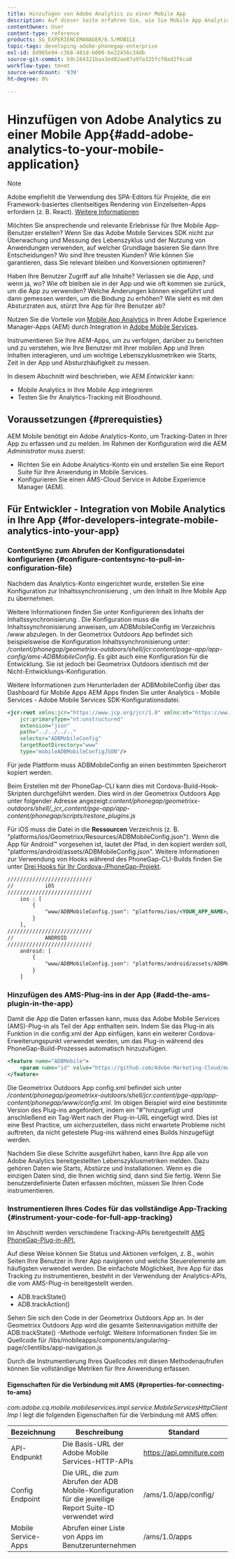 ```yaml
---
title: Hinzufügen von Adobe Analytics zu einer Mobile App
description: Auf dieser Seite erfahren Sie, wie Sie Mobile App Analytics in Ihren Adobe Experience Manager-Apps verwenden können, indem Sie sie mit Adobe Mobile Services integrieren.
contentOwner: User
content-type: reference
products: SG_EXPERIENCEMANAGER/6.5/MOBILE
topic-tags: developing-adobe-phonegap-enterprise
exl-id: 8d965e94-c368-481d-b000-6e22456c34db
source-git-commit: b9c164321baa3ed82ae87a97a325fcf0ad2f6ca0
workflow-type: tm+mt
source-wordcount: '939'
ht-degree: 0%

---
```


# Hinzufügen von Adobe Analytics zu einer Mobile App{#add-adobe-analytics-to-your-mobile-application}

>[!NOTE]
>
>Adobe empfiehlt die Verwendung des SPA-Editors für Projekte, die ein Framework-basiertes clientseitiges Rendering von Einzelseiten-Apps erfordern (z. B. React). [Weitere Informationen](/help/sites-developing/spa-overview.md)

Möchten Sie ansprechende und relevante Erlebnisse für Ihre Mobile App-Benutzer erstellen? Wenn Sie das Adobe Mobile Services SDK nicht zur Überwachung und Messung des Lebenszyklus und der Nutzung von Anwendungen verwenden, auf welcher Grundlage basieren Sie dann Ihre Entscheidungen? Wo sind Ihre treusten Kunden? Wie können Sie garantieren, dass Sie relevant bleiben und Konversionen optimieren?

Haben Ihre Benutzer Zugriff auf alle Inhalte? Verlassen sie die App, und wenn ja, wo? Wie oft bleiben sie in der App und wie oft kommen sie zurück, um die App zu verwenden? Welche Änderungen können eingeführt und dann gemessen werden, um die Bindung zu erhöhen? Wie sieht es mit den Absturzraten aus, stürzt Ihre App für Ihre Benutzer ab?

Nutzen Sie die Vorteile von [Mobile App Analytics](https://business.adobe.com/products/analytics/mobile-marketing.html) in Ihren Adobe Experience Manager-Apps (AEM) durch Integration in [Adobe Mobile Services](https://business.adobe.com/products/campaign/mobile-marketing.html).

Instrumentieren Sie Ihre AEM-Apps, um zu verfolgen, darüber zu berichten und zu verstehen, wie Ihre Benutzer mit Ihrer mobilen App und Ihren Inhalten interagieren, und um wichtige Lebenszyklusmetriken wie Starts, Zeit in der App und Absturzhäufigkeit zu messen.

In diesem Abschnitt wird beschrieben, wie AEM *Entwickler* kann:

* Mobile Analytics in Ihre Mobile App integrieren
* Testen Sie Ihr Analytics-Tracking mit Bloodhound.

## Voraussetzungen {#prerequisties}

AEM Mobile benötigt ein Adobe Analytics-Konto, um Tracking-Daten in Ihrer App zu erfassen und zu melden. Im Rahmen der Konfiguration wird die AEM *Administrator* muss zuerst:

* Richten Sie ein Adobe Analytics-Konto ein und erstellen Sie eine Report Suite für Ihre Anwendung in Mobile Services.
* Konfigurieren Sie einen AMS-Cloud Service in Adobe Experience Manager (AEM).

## Für Entwickler - Integration von Mobile Analytics in Ihre App {#for-developers-integrate-mobile-analytics-into-your-app}

### ContentSync zum Abrufen der Konfigurationsdatei konfigurieren {#configure-contentsync-to-pull-in-configuration-file}

Nachdem das Analytics-Konto eingerichtet wurde, erstellen Sie eine Konfiguration zur Inhaltssynchronisierung , um den Inhalt in Ihre Mobile App zu übernehmen.

Weitere Informationen finden Sie unter Konfigurieren des Inhalts der Inhaltssynchronisierung . Die Konfiguration muss die Inhaltssynchronisierung anweisen, um ADBMobileConfig im Verzeichnis /www abzulegen. In der Geometrixx Outdoors App befindet sich beispielsweise die Konfiguration Inhaltssynchronisierung unter: */content/phonegap/geometrixx-outdoors/shell/jcr:content/page-app/app-config/ams-ADBMobileConfig*. Es gibt auch eine Konfiguration für die Entwicklung. Sie ist jedoch bei Geometrixx Outdoors identisch mit der Nicht-Entwicklungs-Konfiguration.

Weitere Informationen zum Herunterladen der ADBMobileConfig über das Dashboard für Mobile Apps AEM Apps finden Sie unter Analytics - Mobile Services - Adobe Mobile Services SDK-Konfigurationsdatei.

```xml
<jcr:root xmlns:jcr="https://www.jcp.org/jcr/1.0" xmlns:nt="https://www.jcp.org/jcr/nt/1.0"
    jcr:primaryType="nt:unstructured"
    extension="json"
    path="../../../.."
    selector="ADBMobileConfig"
    targetRootDirectory="www"
    type="mobileADBMobileConfigJSON"/>
```

Für jede Plattform muss ADBMobileConfig an einen bestimmten Speicherort kopiert werden.

Beim Erstellen mit der PhoneGap-CLI kann dies mit Cordova-Build-Hook-Skripten durchgeführt werden. Dies wird in der Geometrixx Outdoors App unter folgender Adresse angezeigt:*content/phonegap/geometrixx-outdoors/shell/_jcr_content/pge-app/app-content/phonegap/scripts/restore_plugins.js*

Für iOS muss die Datei in die **Ressourcen** Verzeichnis (z. B. &quot;platforms/ios/Geometrixx/Resources/ADBMobileConfig.json&quot;). Wenn die App für Android™ vorgesehen ist, lautet der Pfad, in den kopiert werden soll, &quot;platforms/android/assets/ADBMobileConfig.json&quot;. Weitere Informationen zur Verwendung von Hooks während des PhoneGap-CLI-Builds finden Sie unter [Drei Hooks für Ihr Cordova-/PhoneGap-Projekt](https://gist.github.com/jlcarvalho/22402d013bc72f795d45a01836ce735c).

```xml
///////////////////////////
//          iOS
///////////////////////////
    ios : [
        {
            "www/ADBMobileConfig.json": "platforms/ios/<YOUR_APP_NAME>/Resources/ADBMobileConfig.json"
        }
    ],
///////////////////////////
//          ANDROID
///////////////////////////
    android: [
        {
            "www/ADBMobileConfig.json": "platforms/android/assets/ADBMobileConfig.json"
        }
    ]
```

### Hinzufügen des AMS-Plug-ins in der App {#add-the-ams-plugin-in-the-app}

Damit die App die Daten erfassen kann, muss das Adobe Mobile Services (AMS)-Plug-in als Teil der App enthalten sein. Indem Sie das Plug-in als Funktion in die config.xml der App einfügen, kann ein weiterer Cordova-Erweiterungspunkt verwendet werden, um das Plug-in während des PhoneGap-Build-Prozesses automatisch hinzuzufügen.

```xml
<feature name="ADBMobile">
    <param name="id" value="https://github.com/Adobe-Marketing-Cloud/mobile-services#0482f9cedf90c98a8d4b07219ece1933b2e46a60"/>
</feature>
```

Die Geometrixx Outdoors App config.xml befindet sich unter */content/phonegap/geometrixx-outdoors/shell/jcr:content/pge-app/app-content/phonegap/www/config.xml*. Im obigen Beispiel wird eine bestimmte Version des Plug-ins angefordert, indem ein &quot;#&quot;hinzugefügt und anschließend ein Tag-Wert nach der Plug-in-URL eingefügt wird. Dies ist eine Best Practice, um sicherzustellen, dass nicht erwartete Probleme nicht auftreten, da nicht getestete Plug-ins während eines Builds hinzugefügt werden.

Nachdem Sie diese Schritte ausgeführt haben, kann Ihre App alle von Adobe Analytics bereitgestellten Lebenszyklusmetriken melden. Dazu gehören Daten wie Starts, Abstürze und Installationen. Wenn es die einzigen Daten sind, die Ihnen wichtig sind, dann sind Sie fertig. Wenn Sie benutzerdefinierte Daten erfassen möchten, müssen Sie Ihren Code instrumentieren.

### Instrumentieren Ihres Codes für das vollständige App-Tracking {#instrument-your-code-for-full-app-tracking}

Im Abschnitt werden verschiedene Tracking-APIs bereitgestellt [AMS PhoneGap-Plug-in-API.](https://github.com/Adobe-Marketing-Cloud/mobile-services/blob/master/docs/ios/phonegap/phonegap-methods.md)

Auf diese Weise können Sie Status und Aktionen verfolgen, z. B., wohin Seiten Ihre Benutzer in Ihrer App navigieren und welche Steuerelemente am häufigsten verwendet werden. Die einfachste Möglichkeit, Ihre App für das Tracking zu instrumentieren, besteht in der Verwendung der Analytics-APIs, die vom AMS-Plug-in bereitgestellt werden.

* ADB.trackState()
* ADB.trackAction()

Sehen Sie sich den Code in der Geometrixx Outdoors App an. In der Geometrixx Outdoors App wird die gesamte Seitennavigation mithilfe der ADB.trackState() -Methode verfolgt. Weitere Informationen finden Sie im Quellcode für /libs/mobileapps/components/angular/ng-page/clientlibs/app-navigation.js

Durch die Instrumentierung Ihres Quellcodes mit diesen Methodenaufrufen können Sie vollständige Metriken für Ihre Anwendung erfassen.

#### Eigenschaften für die Verbindung mit AMS {#properties-for-connecting-to-ams}

*com.adobe.cq.mobile.mobileservices.impl.service.MobileServicesHttpClientImp* l legt die folgenden Eigenschaften für die Verbindung mit AMS offen:

| **Bezeichnung** | **Beschreibung** | **Standard** |
|---|---|---|
| API-Endpunkt | Die Basis-URL der Adobe Mobile Services-HTTP-APIs | https://api.omniture.com |
| Config Endpoint | Die URL, die zum Abrufen der ADB Mobile-Konfiguration für die jeweilige Report Suite-ID verwendet wird | /ams/1.0/app/config/ |
| Mobile Service-Apps | Abrufen einer Liste von Apps im Benutzerunternehmen | /ams/1.0/apps |
